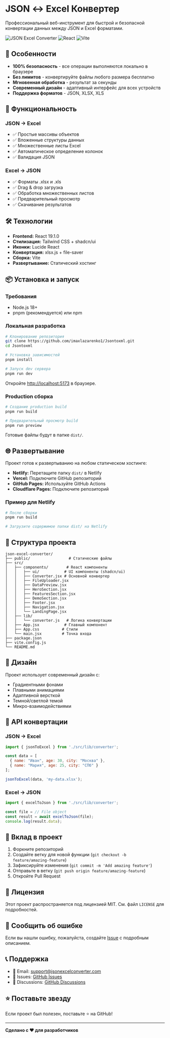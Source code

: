 # JSON ↔ Excel Конвертер

Профессиональный веб-инструмент для быстрой и безопасной конвертации данных между JSON и Excel форматами.

![JSON Excel Converter](https://img.shields.io/badge/JSON-Excel-blue?style=for-the-badge)
![React](https://img.shields.io/badge/React-19.1.0-61DAFB?style=for-the-badge&logo=react)
![Vite](https://img.shields.io/badge/Vite-6.3.5-646CFF?style=for-the-badge&logo=vite)

## 🚀 Особенности

- **100% безопасность** - все операции выполняются локально в браузере
- **Без лимитов** - конвертируйте файлы любого размера бесплатно
- **Мгновенная обработка** - результат за секунды
- **Современный дизайн** - адаптивный интерфейс для всех устройств
- **Поддержка форматов** - JSON, XLSX, XLS

## 🎯 Функциональность

### JSON → Excel
- ✅ Простые массивы объектов
- ✅ Вложенные структуры данных
- ✅ Множественные листы Excel
- ✅ Автоматическое определение колонок
- ✅ Валидация JSON

### Excel → JSON
- ✅ Форматы .xlsx и .xls
- ✅ Drag & drop загрузка
- ✅ Обработка множественных листов
- ✅ Предварительный просмотр
- ✅ Скачивание результатов

## 🛠 Технологии

- **Frontend:** React 19.1.0
- **Стилизация:** Tailwind CSS + shadcn/ui
- **Иконки:** Lucide React
- **Конвертация:** xlsx.js + file-saver
- **Сборка:** Vite
- **Развертывание:** Статический хостинг

## 📦 Установка и запуск

### Требования
- Node.js 18+ 
- pnpm (рекомендуется) или npm

### Локальная разработка

```bash
# Клонирование репозитория
git clone https://github.com/imaxlazarenko1/Jsontoxml.git
cd Jsontoxml

# Установка зависимостей
pnpm install

# Запуск dev сервера
pnpm run dev
```

Откройте [http://localhost:5173](http://localhost:5173) в браузере.

### Production сборка

```bash
# Создание production build
pnpm run build

# Предварительный просмотр build
pnpm run preview
```

Готовые файлы будут в папке `dist/`.

## 🌐 Развертывание

Проект готов к развертыванию на любом статическом хостинге:

- **Netlify:** Перетащите папку `dist/` в Netlify
- **Vercel:** Подключите GitHub репозиторий
- **GitHub Pages:** Используйте GitHub Actions
- **Cloudflare Pages:** Подключите репозиторий

### Пример для Netlify

```bash
# После сборки
pnpm run build

# Загрузите содержимое папки dist/ на Netlify
```

## 📁 Структура проекта

```
json-excel-converter/
├── public/                 # Статические файлы
├── src/
│   ├── components/        # React компоненты
│   │   ├── ui/           # UI компоненты (shadcn/ui)
│   │   ├── Converter.jsx # Основной конвертер
│   │   ├── FileUploader.jsx
│   │   ├── DataPreview.jsx
│   │   ├── HeroSection.jsx
│   │   ├── FeaturesSection.jsx
│   │   ├── DemoSection.jsx
│   │   ├── Footer.jsx
│   │   ├── Navigation.jsx
│   │   └── LandingPage.jsx
│   ├── lib/
│   │   └── converter.js   # Логика конвертации
│   ├── App.jsx           # Главный компонент
│   ├── App.css          # Стили
│   └── main.jsx         # Точка входа
├── package.json
├── vite.config.js
└── README.md
```

## 🎨 Дизайн

Проект использует современный дизайн с:
- Градиентными фонами
- Плавными анимациями
- Адаптивной версткой
- Темной/светлой темой
- Микро-взаимодействиями

## 🔧 API конвертации

### JSON → Excel

```javascript
import { jsonToExcel } from './src/lib/converter';

const data = [
  { name: "Иван", age: 30, city: "Москва" },
  { name: "Мария", age: 25, city: "СПб" }
];

jsonToExcel(data, 'my-data.xlsx');
```

### Excel → JSON

```javascript
import { excelToJson } from './src/lib/converter';

const file = // File object
const result = await excelToJson(file);
console.log(result.data);
```

## 🤝 Вклад в проект

1. Форкните репозиторий
2. Создайте ветку для новой функции (`git checkout -b feature/amazing-feature`)
3. Зафиксируйте изменения (`git commit -m 'Add amazing feature'`)
4. Отправьте в ветку (`git push origin feature/amazing-feature`)
5. Откройте Pull Request

## 📄 Лицензия

Этот проект распространяется под лицензией MIT. См. файл `LICENSE` для подробностей.

## 🐛 Сообщить об ошибке

Если вы нашли ошибку, пожалуйста, создайте [Issue](https://github.com/imaxlazarenko1/Jsontoxml/issues) с подробным описанием.

## 📞 Поддержка

- 📧 Email: support@jsonexcelconverter.com
- 🐛 Issues: [GitHub Issues](https://github.com/imaxlazarenko1/Jsontoxml/issues)
- 💬 Discussions: [GitHub Discussions](https://github.com/imaxlazarenko1/Jsontoxml/discussions)

## ⭐ Поставьте звезду

Если проект был полезен, поставьте ⭐ на GitHub!

---

**Сделано с ❤️ для разработчиков**

